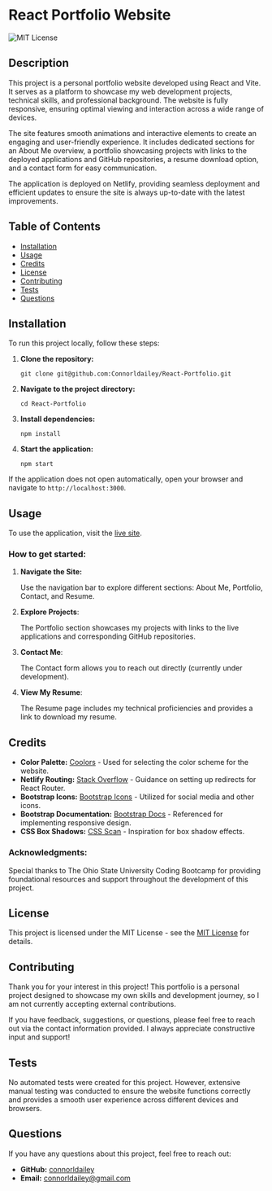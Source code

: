 # React Portfolio Website

![MIT License](https://img.shields.io/badge/License-MIT-yellow.svg)

## Description 

This project is a personal portfolio website developed using React and Vite. It serves as a platform to showcase my web development projects, technical skills, and professional background. The website is fully responsive, ensuring optimal viewing and interaction across a wide range of devices.

The site features smooth animations and interactive elements to create an engaging and user-friendly experience. It includes dedicated sections for an About Me overview, a portfolio showcasing projects with links to the deployed applications and GitHub repositories, a resume download option, and a contact form for easy communication.

The application is deployed on Netlify, providing seamless deployment and efficient updates to ensure the site is always up-to-date with the latest improvements.

## Table of Contents 

- [Installation](#installation)
- [Usage](#usage)
- [Credits](#credits)
- [License](#license)
- [Contributing](#contributing)
- [Tests](#tests)
- [Questions](#questions) 

## Installation 

To run this project locally, follow these steps: 

1. **Clone the repository:**

    `git clone git@github.com:Connorldailey/React-Portfolio.git`

2. **Navigate to the project directory:**

    `cd React-Portfolio`

3. **Install dependencies:**

    `npm install`

4. **Start the application:**

    `npm start`

If the application does not open automatically, open your browser and navigate to `http://localhost:3000`.

## Usage 

To use the application, visit the [live site](https://connordailey-devportfolio.netlify.app).

### How to get started:

1. **Navigate the Site:**

    Use the navigation bar to explore different sections: About Me, Portfolio, Contact, and Resume.

2. **Explore Projects**:

    The Portfolio section showcases my projects with links to the live applications and corresponding GitHub repositories.

3. **Contact Me**:

    The Contact form allows you to reach out directly (currently under development).

4. **View My Resume**:

    The Resume page includes my technical proficiencies and provides a link to download my resume.

## Credits 

- **Color Palette:** [Coolors](https://coolors.co/) - Used for selecting the color scheme for the website.
- **Netlify Routing:** [Stack Overflow](https://stackoverflow.com/questions/55990467/catch-all-redirect-for-create-react-app-in-netlify) - Guidance on setting up redirects for React Router.
- **Bootstrap Icons:** [Bootstrap Icons](https://icons.getbootstrap.com/) - Utilized for social media and other icons.
- **Bootstrap Documentation:** [Bootstrap Docs](https://getbootstrap.com/docs/5.3) - Referenced for implementing responsive design.
- **CSS Box Shadows:** [CSS Scan](https://getcssscan.com/css-box-shadow-examples) - Inspiration for box shadow effects.

### Acknowledgments:

Special thanks to The Ohio State University Coding Bootcamp for providing foundational resources and support throughout the development of this project.

## License 

This project is licensed under the MIT License - see the [MIT License](https://opensource.org/licenses/MIT) for details. 

## Contributing 

Thank you for your interest in this project! This portfolio is a personal project designed to showcase my own skills and development journey, so I am not currently accepting external contributions.

If you have feedback, suggestions, or questions, please feel free to reach out via the contact information provided. I always appreciate constructive input and support!

## Tests 

No automated tests were created for this project. However, extensive manual testing was conducted to ensure the website functions correctly and provides a smooth user experience across different devices and browsers.

## Questions 

If you have any questions about this project, feel free to reach out: 

- **GitHub:** [connorldailey](https://github.com/connorldailey)
- **Email:** connorldailey@gmail.com